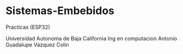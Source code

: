 # Sistemas-Embebidos
Practicas (ESP32)

Universidad Autonoma de Baja California 
Ing en computacion
Antonio Guadalupe Vazquez Colin
